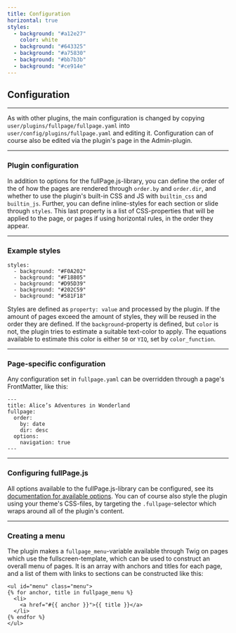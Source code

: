 ```yaml
---
title: Configuration
horizontal: true
styles:
  - background: "#a12e27"
    color: white
  - background: "#643325"
  - background: "#a75830"
  - background: "#bb7b3b"
  - background: "#ce914e"
---
```


## Configuration

---

As with other plugins, the main configuration is changed by copying `user/plugins/fullpage/fullpage.yaml` into `user/config/plugins/fullpage.yaml` and editing it. Configuration can of course also be edited via the plugin's page in the Admin-plugin.

---

### Plugin configuration

In addition to options for the fullPage.js-library, you can define the order of the of how the pages are rendered through `order.by` and `order.dir`, and whether to use the plugin's built-in CSS and JS with `builtin_css` and `builtin_js`. Further, you can define inline-styles for each section or slide through `styles`. This last property is a list of CSS-properties that will be applied to the page, or pages if using horizontal rules, in the order they appear.

---

### Example styles

```
styles:
  - background: "#F0A202"
  - background: "#F18805"
  - background: "#D95D39"
  - background: "#202C59"
  - background: "#581F18"
```

Styles are defined as `property: value` and processed by the plugin. If the amount of pages exceed the amount of styles, they will be reused in the order they are defined. If the `background`-property is defined, but `color` is not, the plugin tries to estimate a suitable text-color to apply. The equations available to estimate this color is either `50` or `YIQ`, set by `color_function`.

---

### Page-specific configuration

Any configuration set in `fullpage.yaml` can be overridden through a page's FrontMatter, like this:

```
---
title: Alice’s Adventures in Wonderland
fullpage:
  order:
    by: date
    dir: desc
  options:
    navigation: true
---
```

---

### Configuring fullPage.js

All options available to the fullPage.js-library can be configured, see its [documentation for available options](https://github.com/alvarotrigo/fullPage.js#options). You can of course also style the plugin using your theme's CSS-files, by targeting the `.fullpage`-selector which wraps around all of the plugin's content.

---

### Creating a menu

The plugin makes a `fullpage_menu`-variable available through Twig on pages which use the fullscreen-template, which can be used to construct an overall menu of pages. It is an array with anchors and titles for each page, and a list of them with links to sections can be constructed like this:

```
<ul id="menu" class="menu">
{% for anchor, title in fullpage_menu %}
  <li>
    <a href="#{{ anchor }}">{{ title }}</a>
  </li>
{% endfor %}
</ul>
```